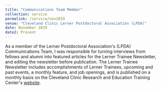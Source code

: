 ```yaml
---
title: "Communications Team Member"
collection: service
permalink: /service/nov2019
venue: "Cleveland Clinic Lerner Postdoctoral Association (LPDA)"
date: November 2019
date2: Present
---
```


As a member of the Lerner Postdoctoral Association's (LPDA) Communications Team, I was responsible for turning interviews from fellows and alumni into featured articles for the Lerner Trainee Newsletter, and editing the newsletter before publication. The Lerner Trainee Newsletter includes accomplishments of Lerner Trainees, upcoming and past events, a monthly feature, and job openings, and is published on a monthly basis on the Cleveland Clinic Research and Education Training Center's <a href="https://www.lerner.ccf.org/education/postdoc/arriving/" target="_blank">website</a>.